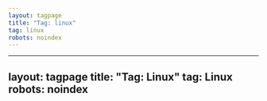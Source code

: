 ```yaml
---
layout: tagpage
title: "Tag: linux"
tag: linux
robots: noindex
---
```

---
layout: tagpage
title: "Tag: Linux"
tag: Linux
robots: noindex
---
